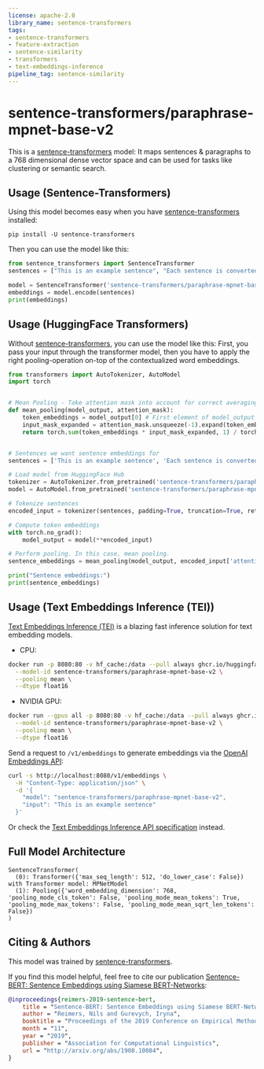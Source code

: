 ```yaml
---
license: apache-2.0
library_name: sentence-transformers
tags:
- sentence-transformers
- feature-extraction
- sentence-similarity
- transformers
- text-embeddings-inference
pipeline_tag: sentence-similarity
---
```


# sentence-transformers/paraphrase-mpnet-base-v2

This is a [sentence-transformers](https://www.SBERT.net) model: It maps sentences & paragraphs to a 768 dimensional dense vector space and can be used for tasks like clustering or semantic search.



## Usage (Sentence-Transformers)

Using this model becomes easy when you have [sentence-transformers](https://www.SBERT.net) installed:

```
pip install -U sentence-transformers
```

Then you can use the model like this:

```python
from sentence_transformers import SentenceTransformer
sentences = ["This is an example sentence", "Each sentence is converted"]

model = SentenceTransformer('sentence-transformers/paraphrase-mpnet-base-v2')
embeddings = model.encode(sentences)
print(embeddings)
```



## Usage (HuggingFace Transformers)
Without [sentence-transformers](https://www.SBERT.net), you can use the model like this: First, you pass your input through the transformer model, then you have to apply the right pooling-operation on-top of the contextualized word embeddings.

```python
from transformers import AutoTokenizer, AutoModel
import torch


# Mean Pooling - Take attention mask into account for correct averaging
def mean_pooling(model_output, attention_mask):
    token_embeddings = model_output[0] # First element of model_output contains all token embeddings
    input_mask_expanded = attention_mask.unsqueeze(-1).expand(token_embeddings.size()).float()
    return torch.sum(token_embeddings * input_mask_expanded, 1) / torch.clamp(input_mask_expanded.sum(1), min=1e-9)


# Sentences we want sentence embeddings for
sentences = ['This is an example sentence', 'Each sentence is converted']

# Load model from HuggingFace Hub
tokenizer = AutoTokenizer.from_pretrained('sentence-transformers/paraphrase-mpnet-base-v2')
model = AutoModel.from_pretrained('sentence-transformers/paraphrase-mpnet-base-v2')

# Tokenize sentences
encoded_input = tokenizer(sentences, padding=True, truncation=True, return_tensors='pt')

# Compute token embeddings
with torch.no_grad():
    model_output = model(**encoded_input)

# Perform pooling. In this case, mean pooling.
sentence_embeddings = mean_pooling(model_output, encoded_input['attention_mask'])

print("Sentence embeddings:")
print(sentence_embeddings)
```

## Usage (Text Embeddings Inference (TEI))

[Text Embeddings Inference (TEI)](https://github.com/huggingface/text-embeddings-inference) is a blazing fast inference solution for text embedding models.

- CPU:
```bash
docker run -p 8080:80 -v hf_cache:/data --pull always ghcr.io/huggingface/text-embeddings-inference:cpu-latest \
  --model-id sentence-transformers/paraphrase-mpnet-base-v2 \
  --pooling mean \
  --dtype float16
```

- NVIDIA GPU:
```bash
docker run --gpus all -p 8080:80 -v hf_cache:/data --pull always ghcr.io/huggingface/text-embeddings-inference:cuda-latest \
  --model-id sentence-transformers/paraphrase-mpnet-base-v2 \
  --pooling mean \
  --dtype float16
```

Send a request to `/v1/embeddings` to generate embeddings via the [OpenAI Embeddings API](https://platform.openai.com/docs/api-reference/embeddings/create):
```bash
curl -s http://localhost:8080/v1/embeddings \
  -H "Content-Type: application/json" \
  -d '{
    "model": "sentence-transformers/paraphrase-mpnet-base-v2",
    "input": "This is an example sentence"
  }'
```

Or check the [Text Embeddings Inference API specification](https://huggingface.github.io/text-embeddings-inference/) instead.

## Full Model Architecture
```
SentenceTransformer(
  (0): Transformer({'max_seq_length': 512, 'do_lower_case': False}) with Transformer model: MPNetModel 
  (1): Pooling({'word_embedding_dimension': 768, 'pooling_mode_cls_token': False, 'pooling_mode_mean_tokens': True, 'pooling_mode_max_tokens': False, 'pooling_mode_mean_sqrt_len_tokens': False})
)
```

## Citing & Authors

This model was trained by [sentence-transformers](https://www.sbert.net/). 
        
If you find this model helpful, feel free to cite our publication [Sentence-BERT: Sentence Embeddings using Siamese BERT-Networks](https://arxiv.org/abs/1908.10084):
```bibtex 
@inproceedings{reimers-2019-sentence-bert,
    title = "Sentence-BERT: Sentence Embeddings using Siamese BERT-Networks",
    author = "Reimers, Nils and Gurevych, Iryna",
    booktitle = "Proceedings of the 2019 Conference on Empirical Methods in Natural Language Processing",
    month = "11",
    year = "2019",
    publisher = "Association for Computational Linguistics",
    url = "http://arxiv.org/abs/1908.10084",
}
```
